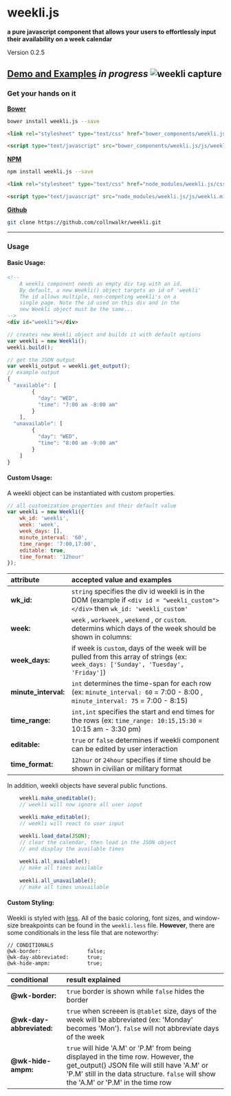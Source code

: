 # weekli.js 

**a pure javascript component that allows your users to effortlessly input their availability on a week calendar**

Version 0.2.5

[Demo and Examples](http://collnwalkr.github.io/weekli/) *in progress*
![weekli capture](https://cloud.githubusercontent.com/assets/7200683/13758674/cf55750c-e9e7-11e5-8bca-65265480f023.gif)
---
### Get your hands on it
**[Bower](http://bower.io)**
```bash
bower install weekli.js --save
```
```html
<link rel="stylesheet" type="text/css" href="bower_components/weekli.js/css/weekli.css"/>

<script type="text/javascript" src="bower_components/weekli.js/js/weekli.min.js"></script>
```
**[NPM](https://www.npmjs.com/)**
```bash
npm install weekli.js --save
```
```html
<link rel="stylesheet" type="text/css" href="node_modules/weekli.js/css/weekli.css"/>

<script type="text/javascript" src="node_modules/weekli.js/js/weekli.min.js"></script>
```

**[Github](https://github.com/)**
```bash
git clone https://github.com/collnwalkr/weekli.git
```
---
### Usage
#### Basic Usage:
```html
<!--
    A weekli component needs an empty div tag with an id.
    By default, a new Weekli() object targets an id of 'weekli'
    The id allows multiple, non-competing weekli's on a 
    single page. Note the id used on this div and in the 
    new Weekli object must be the same... 
-->
<div id="weekli"></div>
```
```javascript
// creates new Weekli object and builds it with default options
var weekli = new Weekli();
weekli.build();
```
```javascript
// get the JSON output
var weekli_output = weekli.get_output();
// example output
{
  "available": [
        {
          "day": "WED",
          "time": "7:00 am -8:00 am"
        }
    ],
  "unavailable": [
        {
          "day": "WED",
          "time": "8:00 am -9:00 am"
        }
    ]
}
```
#### Custom Usage:
A weekli object can be instantiated with custom properties.
```javascript
// all customization properties and their default value
var weekli = new Weekli({
    wk_id: 'weekli',
    week: 'week',
    week_days: [],
    minute_interval: '60',
    time_range: '7:00,17:00',
    editable: true,
    time_format: '12hour'
});
```
| attribute |  accepted value and examples |
|:------------------------------|:-------------|
| **wk_id:** |  `string` specifies the div id weekli is in the DOM (example if `<div id = "weekli_custom"> </div>` then `wk_id: 'weekli_custom'` |
| **week:** | `week` , `workweek` ,  `weekend` , or `custom`. determins which days of the week should be shown in columns:  |
| **week_days:** | if week is `custom`, days of the week will be pulled from this array of strings (ex: `week_days: ['Sunday', 'Tuesday', 'Friday']`) |
| **minute_interval:** | `int` determines the time-span for each row (ex: `minute_interval: 60` = 7:00 - 8:00 , `minute_interval: 75` = 7:00 - 8:15) |  
|**time_range:** | `int,int` specifies the start and end times for the rows (ex: `time_range: 10:15,15:30` = 10:15 am - 3:30 pm) |  
| **editable:** | `true` or `false` determines if weekli component can be edited by user interaction |
| **time_format:** | `12hour` or `24hour` specifies if time should be shown in civilian or military format |
In addition, weekli objects have several public functions. 
```javascript
    weekli.make_uneditable();
    // weekli will now ignore all user input

    weekli.make_editable();
    // weekli will react to user input

    weekli.load_data(JSON);
    // clear the calendar, then load in the JSON object
    // and display the available times
    
    weekli.all_available();
    // make all times available
    
    weekli.all_unavailable();
    // make all times unavailable
```
#### Custom Styling:
Weekli is styled with [less](http://lesscss.org/). All of the basic coloring, font sizes, and window-size breakpoints can be found in the `weekli.less` file. **However**, there are some conditionals in the less file that are noteworthy:

```less
// CONDITIONALS
@wk-border:               false;
@wk-day-abbreviated:      true;
@wk-hide-ampm:            true;
```
| conditional |  result explained |
|:------------------------------|:-------------------------------------|
| **@wk-border:** |  `true` border is shown while `false` hides the border |
| **@wk-day-abbreviated:** |  `true` when screeen is `@tablet` size, days of the week will be abbreviated (ex: 'Monday' becomes 'Mon'). `false` will not abbreviate days of the week |
| **@wk-hide-ampm:** |  `true` will hide 'A.M' or 'P.M' from being displayed in the time row. However, the get_output() JSON file will still have 'A.M' or 'P.M' still in the data structure. `false` will show the 'A.M' or 'P.M' in the time row |
